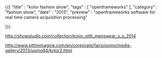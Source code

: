 {{{
    "title"    : "kolor fashion show",
    "tags"     : [ "openframeworks" ],
    "category" : "fashion show",
    "date"     : "2013",
    "preview"  : "openframeworks software for real time camera acquisition processing"

}}}

http://showstudio.com/collection/kolor_pitti_menswear_s_s_2014

http://www.pittimmagine.com/en/corporate/fairs/uomo/media-gallery/2013/uomo84/kolor2.html